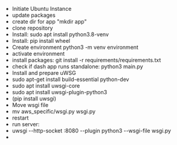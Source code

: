 - Initiate Ubuntu Instance
- update packages
- create dir for app "mkdir app"
- clone repository 
- Install: sudo apt install python3.8-venv
- Install: pip install wheel
- Create environment python3 -m venv environment
- activate environment
- install packages: git install -r requirements/requirements.txt
- check if dash app runs standalone: python3 main.py 
- Install and prepare uWSG
- sudo apt-get install build-essential python-dev
- sudo apt install uwsgi-core
- sudo apt install  uwsgi-plugin-python3
- (pip install uwsgi)
- Move wsgi file
- mv aws_specific/wsgi.py wsgi.py
- restart 
- run server:
- uwsgi --http-socket :8080 --plugin python3 --wsgi-file wsgi.py
- 
